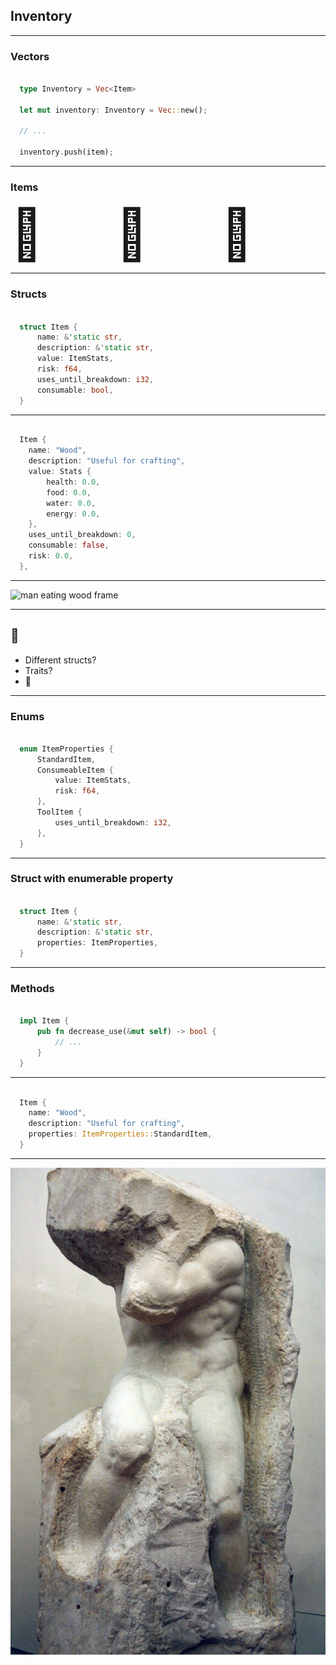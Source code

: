## Inventory

---

### Vectors

```rust

  type Inventory = Vec<Item>

  let mut inventory: Inventory = Vec::new();

  // ...

  inventory.push(item);


```

---

### Items

<div style="display: grid; grid-template-columns: 1fr 1fr 1fr; font-size: 5rem;">
  <div class="fragment">
    📎
  </div>
  <div class="fragment">
    🍒
  </div>
  <div class="fragment">
    🔪
  </div>
</div>

---

### Structs

```rust

  struct Item {
      name: &'static str,
      description: &'static str,
      value: ItemStats,
      risk: f64,
      uses_until_breakdown: i32,
      consumable: bool,
  }


```

---

```rust

  Item {
    name: "Wood",
    description: "Useful for crafting",
    value: Stats {
        health: 0.0,
        food: 0.0,
        water: 0.0,
        energy: 0.0,
    },
    uses_until_breakdown: 0,
    consumable: false,
    risk: 0.0,
  },


```

---

<img src="https://media.giphy.com/media/JuJKazEn6dF7i/giphy.gif" alt="man eating wood frame" />

---

## 🤔

<ul>
  <li class="fragment">Different structs?</li>
  <li class="fragment">Traits?</li>
  <li class="fragment">🤯</li>
</ul>

---

### Enums

```rust

  enum ItemProperties {
      StandardItem,
      ConsumeableItem {
          value: ItemStats,
          risk: f64,
      },
      ToolItem {
          uses_until_breakdown: i32,
      },
  }


```

---

### Struct with enumerable property

```rust

  struct Item {
      name: &'static str,
      description: &'static str,
      properties: ItemProperties,
  }


```

---

### Methods

```rust

  impl Item {
      pub fn decrease_use(&mut self) -> bool {
          // ...
      }
  }


```

---

```rust

  Item {
    name: "Wood",
    description: "Useful for crafting",
    properties: ItemProperties::StandardItem,
  }


```

---

<img src="./public/statue.jpeg" style="max-height:75vh" alt="statue">

